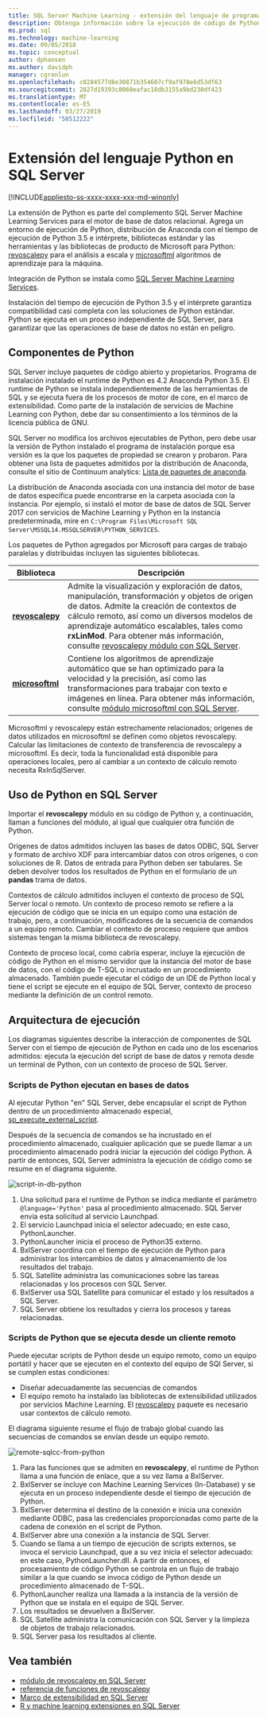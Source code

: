 ```yaml
---
title: SQL Server Machine Learning - extensión del lenguaje de programación Python
description: Obtenga información sobre la ejecución de código de Python y las bibliotecas de Python integradas en Machine Learning Services de SQL Server 2017.
ms.prod: sql
ms.technology: machine-learning
ms.date: 09/05/2018
ms.topic: conceptual
author: dphansen
ms.author: davidph
manager: cgronlun
ms.openlocfilehash: c0284577d8e30871b354607cf9af978e6d53df63
ms.sourcegitcommit: 2827d19393c8060eafac18db3155a9bd230df423
ms.translationtype: MT
ms.contentlocale: es-ES
ms.lasthandoff: 03/27/2019
ms.locfileid: "58512222"
---
```

# <a name="python-language-extension-in-sql-server"></a>Extensión del lenguaje Python en SQL Server
[!INCLUDE[appliesto-ss-xxxx-xxxx-xxx-md-winonly](../../includes/appliesto-ss-xxxx-xxxx-xxx-md-winonly.md)]

La extensión de Python es parte del complemento SQL Server Machine Learning Services para el motor de base de datos relacional. Agrega un entorno de ejecución de Python, distribución de Anaconda con el tiempo de ejecución de Python 3.5 e intérprete, bibliotecas estándar y las herramientas y las bibliotecas de producto de Microsoft para Python: [revoscalepy](../python/ref-py-revoscalepy.md) para el análisis a escala y [microsoftml](../python/ref-py-microsoftml.md) algoritmos de aprendizaje para la máquina. 

Integración de Python se instala como [SQL Server Machine Learning Services](../what-is-sql-server-machine-learning.md).

Instalación del tiempo de ejecución de Python 3.5 y el intérprete garantiza compatibilidad casi completa con las soluciones de Python estándar. Python se ejecuta en un proceso independiente de SQL Server, para garantizar que las operaciones de base de datos no están en peligro.

## <a name="python-components"></a>Componentes de Python

SQL Server incluye paquetes de código abierto y propietarios. Programa de instalación instalado el runtime de Python es 4.2 Anaconda Python 3.5. El runtime de Python se instala independientemente de las herramientas de SQL y se ejecuta fuera de los procesos de motor de core, en el marco de extensibilidad. Como parte de la instalación de servicios de Machine Learning con Python, debe dar su consentimiento a los términos de la licencia pública de GNU. 

SQL Server no modifica los archivos ejecutables de Python, pero debe usar la versión de Python instalado el programa de instalación porque esa versión es la que los paquetes de propiedad se crearon y probaron. Para obtener una lista de paquetes admitidos por la distribución de Anaconda, consulte el sitio de Continuum analytics: [Lista de paquetes de anaconda](https://docs.continuum.io/anaconda/packages/pkg-docs).

La distribución de Anaconda asociada con una instancia del motor de base de datos específica puede encontrarse en la carpeta asociada con la instancia. Por ejemplo, si instaló el motor de base de datos de SQL Server 2017 con servicios de Machine Learning y Python en la instancia predeterminada, mire en `C:\Program Files\Microsoft SQL Server\MSSQL14.MSSQLSERVER\PYTHON_SERVICES`.

Los paquetes de Python agregados por Microsoft para cargas de trabajo paralelas y distribuidas incluyen las siguientes bibliotecas.

| Biblioteca | Descripción |
|---------|-------------|
| [**revoscalepy**](https://docs.microsoft.com/machine-learning-server/python-reference/revoscalepy/revoscalepy-package) | Admite la visualización y exploración de datos, manipulación, transformación y objetos de origen de datos. Admite la creación de contextos de cálculo remoto, así como un diversos modelos de aprendizaje automático escalables, tales como **rxLinMod**. Para obtener más información, consulte [revoscalepy módulo con SQL Server](../python/ref-py-revoscalepy.md).  |
| [**microsoftml**](https://docs.microsoft.com/machine-learning-server/python-reference/microsoftml/microsoftml-package) | Contiene los algoritmos de aprendizaje automático que se han optimizado para la velocidad y la precisión, así como las transformaciones para trabajar con texto e imágenes en línea. Para obtener más información, consulte [módulo microsoftml con SQL Server](../python/ref-py-microsoftml.md). |

Microsoftml y revoscalepy están estrechamente relacionados; orígenes de datos utilizados en microsoftml se definen como objetos revoscalepy. Calcular las limitaciones de contexto de transferencia de revoscalepy a microsoftml. Es decir, toda la funcionalidad está disponible para operaciones locales, pero al cambiar a un contexto de cálculo remoto necesita RxInSqlServer.

## <a name="using-python-in-sql-server"></a>Uso de Python en SQL Server

Importar el **revoscalepy** módulo en su código de Python y, a continuación, llaman a funciones del módulo, al igual que cualquier otra función de Python.

Orígenes de datos admitidos incluyen las bases de datos ODBC, SQL Server y formato de archivo XDF para intercambiar datos con otros orígenes, o con soluciones de R. Datos de entrada para Python deben ser tabulares. Se deben devolver todos los resultados de Python en el formulario de un **pandas** trama de datos.

Contextos de cálculo admitidos incluyen el contexto de proceso de SQL Server local o remoto. Un contexto de proceso remoto se refiere a la ejecución de código que se inicia en un equipo como una estación de trabajo, pero, a continuación, modificadores de la secuencia de comandos a un equipo remoto. Cambiar el contexto de proceso requiere que ambos sistemas tengan la misma biblioteca de revoscalepy.

Contexto de proceso local, como cabría esperar, incluye la ejecución de código de Python en el mismo servidor que la instancia del motor de base de datos, con el código de T-SQL o incrustado en un procedimiento almacenado. También puede ejecutar el código de un IDE de Python local y tiene el script se ejecute en el equipo de SQL Server, contexto de proceso mediante la definición de un control remoto.

## <a name="execution-architecture"></a>Arquitectura de ejecución

Los diagramas siguientes describe la interacción de componentes de SQL Server con el tiempo de ejecución de Python en cada uno de los escenarios admitidos: ejecuta la ejecución del script de base de datos y remota desde un terminal de Python, con un contexto de proceso de SQL Server.

### <a name="python-scripts-executed-in-database"></a>Scripts de Python ejecutan en bases de datos

Al ejecutar Python "en" SQL Server, debe encapsular el script de Python dentro de un procedimiento almacenado especial, [sp_execute_external_script](../../relational-databases/system-stored-procedures/sp-execute-external-script-transact-sql.md).

Después de la secuencia de comandos se ha incrustado en el procedimiento almacenado, cualquier aplicación que se puede llamar a un procedimiento almacenado podrá iniciar la ejecución del código Python.  A partir de entonces, SQL Server administra la ejecución de código como se resume en el diagrama siguiente.

![script-in-db-python](../../advanced-analytics/python/media/script-in-db-python2.png)

1. Una solicitud para el runtime de Python se indica mediante el parámetro `@language='Python'` pasa al procedimiento almacenado. SQL Server envía esta solicitud al servicio Launchpad.
2. El servicio Launchpad inicia el selector adecuado; en este caso, PythonLauncher.
3. PythonLauncher inicia el proceso de Python35 externo.
4. BxlServer coordina con el tiempo de ejecución de Python para administrar los intercambios de datos y almacenamiento de los resultados del trabajo.
5. SQL Satellite administra las comunicaciones sobre las tareas relacionadas y los procesos con SQL Server.
6. BxlServer usa SQL Satellite para comunicar el estado y los resultados a SQL Server.
7. SQL Server obtiene los resultados y cierra los procesos y tareas relacionadas.

### <a name="python-scripts-executed-from-a-remote-client"></a>Scripts de Python que se ejecuta desde un cliente remoto

Puede ejecutar scripts de Python desde un equipo remoto, como un equipo portátil y hacer que se ejecuten en el contexto del equipo de SQl Server, si se cumplen estas condiciones:

+ Diseñar adecuadamente las secuencias de comandos
+ El equipo remoto ha instalado las bibliotecas de extensibilidad utilizados por servicios Machine Learning. El [revoscalepy](../python/ref-py-revoscalepy.md) paquete es necesario usar contextos de cálculo remoto.

El diagrama siguiente resume el flujo de trabajo global cuando las secuencias de comandos se envían desde un equipo remoto.

![remote-sqlcc-from-python](../../advanced-analytics/python/media/remote-sqlcc-from-python3.png)

1. Para las funciones que se admiten en **revoscalepy**, el runtime de Python llama a una función de enlace, que a su vez llama a BxlServer.
2. BxlServer se incluye con Machine Learning Services (In-Database) y se ejecuta en un proceso independiente desde el tiempo de ejecución de Python.
3. BxlServer determina el destino de la conexión e inicia una conexión mediante ODBC, pasa las credenciales proporcionadas como parte de la cadena de conexión en el script de Python.
4. BxlServer abre una conexión a la instancia de SQL Server.
5. Cuando se llama a un tiempo de ejecución de scripts externos, se invoca el servicio Launchpad, que a su vez inicia el selector adecuado: en este caso, PythonLauncher.dll. A partir de entonces, el procesamiento de código Python se controla en un flujo de trabajo similar a la que cuando se invoca código de Python desde un procedimiento almacenado de T-SQL.
6. PythonLauncher realiza una llamada a la instancia de la versión de Python que se instala en el equipo de SQL Server.
7. Los resultados se devuelven a BxlServer.
8. SQL Satellite administra la comunicación con SQL Server y la limpieza de objetos de trabajo relacionados.
9. SQL Server pasa los resultados al cliente.

## <a name="see-also"></a>Vea también

+ [módulo de revoscalepy en SQL Server](../python/ref-py-revoscalepy.md)
+ [referencia de funciones de revoscalepy](https://docs.microsoft.com/r-server/python-reference/revoscalepy/revoscalepy-package) 
+ [Marco de extensibilidad en SQL Server](extensibility-framework.md)
+ [R y machine learning extensiones en SQL Server](extension-r.md)